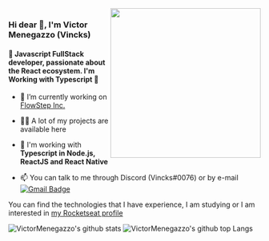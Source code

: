 <img align="right" src="https://i.imgur.com/bE8ZRRA.png" width="300"/>

### Hi dear 👋, I'm Victor Menegazzo (Vincks)
#### 🚀 Javascript FullStack developer, passionate about the React ecosystem. I'm Working with Typescript 💙

- 🔭 I’m currently working on [FlowStep Inc.](https://github.com/FlowStepInc)

- 👨‍💻 A lot of my projects are available here

- 💬 I'm working with **Typescript in Node.js, ReactJS and React Native**

- 📫 You can talk to me through Discord (Vincks#0076) or by e-mail [![Gmail Badge](https://img.shields.io/badge/-comercial.victormenegazzo@gmail.com-6633cc?style=flat-square&logo=Gmail&logoColor=white&link=mailto:comercial.victormenegazzo@gmail.com)](mailto:comercial.victormenegazzo@gmail.com)


You can find the technologies that I have experience, I am studying or I am interested in [my Rocketseat profile](https://app.rocketseat.com.br/me/victor-menegazzo)

![VictorMenegazzo's github stats](https://github-readme-stats.vercel.app/api?username=VictorMenegazzo&theme=radical)
![VictorMenegazzo's github top Langs](https://github-readme-stats.vercel.app/api/top-langs/?username=VictorMenegazzo&layout=compact&theme=radical)

